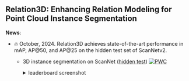 ## Relation3D: Enhancing Relation Modeling for Point Cloud Instance Segmentation

**News**:
 * :fire: October, 2024. Relation3D achieves state-of-the-art performance in mAP, AP@50, and AP@25 on the hidden test set of ScanNetv2. <br>
   * 3D instance segmentation on ScanNet ([hidden test](https://kaldir.vc.in.tum.de/scannet_benchmark/semantic_instance_3d))
     [![PWC](https://img.shields.io/endpoint.svg?url=https://paperswithcode.com/badge/0-1-deep-neural-networks-via-block-coordinate/3d-instance-segmentation-on-scannetv2)](https://paperswithcode.com/sota/3d-instance-segmentation-on-scannetv2?p=0-1-deep-neural-networks-via-block-coordinate)
     <details>
        <summary>leaderboard screenshot</summary>
        <p align="center">
        <img src="assets/map.png" width="97%"/>
        </p>
        
        <p align="center">
        <img src="assets/ap50.png" width="97%"/>
        </p>
        <p align="center">
        <img src="assets/ap25.png" width="97%"/>
        </p>
     </details>

